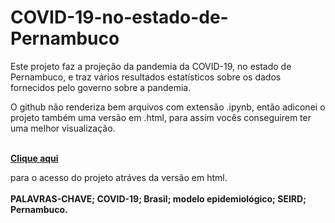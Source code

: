 # COVID-19-no-estado-de-Pernambuco
Este projeto faz a projeção da pandemia da COVID-19, no estado de Pernambuco, e traz vários resultados estatísticos sobre os dados fornecidos pelo governo sobre a pandemia.

O github não renderiza bem arquivos com extensão .ipynb, então adiconei o projeto também uma versão em .html, para assim vocês conseguirem ter uma melhor visualização.

<br><a href="http://htmlpreview.github.io/?https://github.com/jc-costa/COVID-19-no-estado-de-Pernambuco/blob/main/COVID-19-Pernambuco_html_version.html" target="_blank"><b>Clique aqui</b></a> <p>para o acesso do projeto atráves da versão em html.</br>
<br><b>PALAVRAS-CHAVE; COVID-19; Brasil; modelo epidemiológico; SEIRD; Pernambuco.</br></b>
